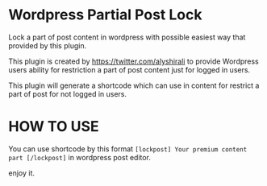 # Wordpress Partial Post Lock
Lock a part of post content in wordpress with possible easiest way that provided by this plugin.

This plugin is created by https://twitter.com/alyshirali to provide Wordpress users ability for restriction a part of post content just for logged in users.

This plugin will generate a shortcode which can use in content for restrict a part of post for not logged in users.

# HOW TO USE
You can use shortcode by this format `[lockpost] Your premium content part [/lockpost]` in wordpress post editor.

enjoy it.

